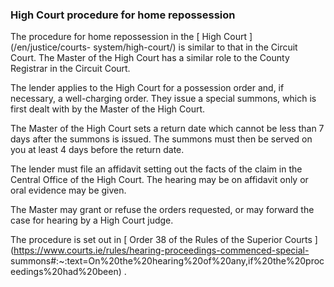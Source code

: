 ###  **High Court procedure for home repossession**

The procedure for home repossession in the [ High Court ](/en/justice/courts-
system/high-court/) is similar to that in the Circuit Court. The Master of the
High Court has a similar role to the County Registrar in the Circuit Court.

The lender applies to the High Court for a possession order and, if necessary,
a well-charging order. They issue a special summons, which is first dealt with
by the Master of the High Court.

The Master of the High Court sets a return date which cannot be less than 7
days after the summons is issued. The summons must then be served on you at
least 4 days before the return date.

The lender must file an affidavit setting out the facts of the claim in the
Central Office of the High Court. The hearing may be on affidavit only or oral
evidence may be given.

The Master may grant or refuse the orders requested, or may forward the case
for hearing by a High Court judge.

The procedure is set out in [ Order 38 of the Rules of the Superior Courts
](https://www.courts.ie/rules/hearing-proceedings-commenced-special-
summons#:~:text=On%20the%20hearing%20of%20any,if%20the%20proceedings%20had%20been)
.
